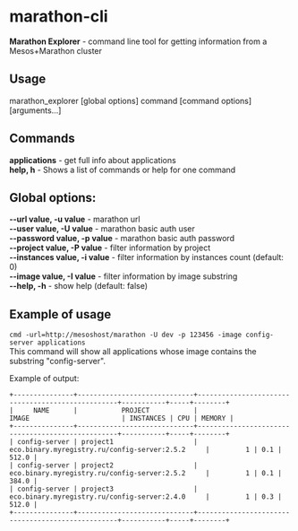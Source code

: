 # marathon-cli
__Marathon Explorer__ - command line tool for getting information from a Mesos+Marathon cluster

## Usage
marathon_explorer [global options] command [command options] [arguments...]

## Commands
__applications__ - get full info about applications  
__help, h__ - Shows a list of commands or help for one command

## Global options:
__--url value, -u value__ - marathon url  
__--user value, -U value__ - marathon basic auth user  
__--password value, -p value__ - marathon basic auth password  
__--project value, -P value__ - filter information by project  
__--instances value, -i value__ - filter information by instances count (default: 0)  
__--image value, -I value__ - filter information by image substring  
__--help, -h__ - show help (default: false)  

## Example of usage
`cmd -url=http://mesoshost/marathon -U dev -p 123456 -image config-server applications`  
This command will show all applications whose image contains the substring "config-server".

Example of output:
```bigquery
+---------------+-----------------------------+--------------------------------------------------+-----------+-----+--------+
|     NAME      |           PROJECT           |                      IMAGE                       | INSTANCES | CPU | MEMORY |
+---------------+-----------------------------+--------------------------------------------------+-----------+-----+--------+
| config-server | project1                    | eco.binary.myregistry.ru/config-server:2.5.2     |         1 | 0.1 |  512.0 |
| config-server | project2                    | eco.binary.myregistry.ru/config-server:2.5.2     |         1 | 0.1 |  384.0 |
| config-server | project3                    | eco.binary.myregistry.ru/config-server:2.4.0     |         1 | 0.3 |  512.0 |
+---------------+-----------------------------+--------------------------------------------------+-----------+-----+--------+
```
